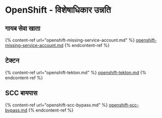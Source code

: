 # OpenShift - विशेषाधिकार उन्नति

## गायब सेवा खाता

{% content-ref url="openshift-missing-service-account.md" %}
[openshift-missing-service-account.md](openshift-missing-service-account.md)
{% endcontent-ref %}

## टेक्टन

{% content-ref url="openshift-tekton.md" %}
[openshift-tekton.md](openshift-tekton.md)
{% endcontent-ref %}

## SCC बायपास

{% content-ref url="openshift-scc-bypass.md" %}
[openshift-scc-bypass.md](openshift-scc-bypass.md)
{% endcontent-ref %}
